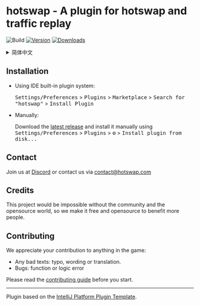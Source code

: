 # hotswap - A plugin for hotswap and traffic replay 

![Build](https://github.com/GGGGGHT/hotswap/workflows/Build/badge.svg)
[![Version](https://img.shields.io/jetbrains/plugin/v/PLUGIN_ID.svg)](https://plugins.jetbrains.com/plugin/PLUGIN_ID)
[![Downloads](https://img.shields.io/jetbrains/plugin/d/PLUGIN_ID.svg)](https://plugins.jetbrains.com/plugin/PLUGIN_ID)


<details>
  <summary>简体中文</summary>
  
# hotswap是什么
hotswap是一个免费,开源的Intellij Idea插件.通过这个插件可以实现热部署,流量重放的功能 

## 如何安装 
- 使用idea内置的插件系统:
<kbd>Settings/Preferences</kbd> > <kbd>Plugins</kbd> > <kbd>Marketplace</kbd> > <kbd>Search for "hotswap"</kbd> >
<kbd>Install Plugin</kbd>
- 采用手动安装的方式:
  下载 [最新版本](https://github.com/GGGGGHT/hotswap/releases/latest) 并且手动安装 <kbd>Settings/Preferences</kbd> > <kbd>Plugins</kbd> > <kbd>⚙️</kbd> > <kbd>Install plugin from disk...</kbd>

## 联系我们

您可以通过email联系: [contact@hotswap.com](mailto:wz9712203617@gmail.com)

## 加入开发者QQ群

您可以通过点击该 [地址](https://jq.qq.com/?_wv=1027&k=FTfrpC0b) 来加入我们的开发者QQ群

## 致谢

没有社区和开源世界的帮助，这个项目不可能存在. 我们唯一能做的就是让它免费开源，从而使更多人受益.

## Contributing

我们感谢您作出的任何贡献：

- 任何文字错误: typo、用词或者翻译不当
- Bugs: 任何功能或逻辑上的问题


详情请阅读[贡献者指南]()
</details>


## Installation

- Using IDE built-in plugin system:
  
  <kbd>Settings/Preferences</kbd> > <kbd>Plugins</kbd> > <kbd>Marketplace</kbd> > <kbd>Search for "hotswap"</kbd> >
  <kbd>Install Plugin</kbd>
  
- Manually:

  Download the [latest release](https://github.com/GGGGGHT/hotswap/releases/latest) and install it manually using
  <kbd>Settings/Preferences</kbd> > <kbd>Plugins</kbd> > <kbd>⚙️</kbd> > <kbd>Install plugin from disk...</kbd>


## Contact

Join us at [Discord](https://jq.qq.com/?_wv=1027&k=FTfrpC0b) or contact us via [contact@hotswap.com](mailto:wz9712203617@gmail.com)

## Credits

This project would be impossible without the community and the opensource world, so we make it free and opensource to benefit more people.


## Contributing

We appreciate your contribution to anything in the game:

- Any bad texts: typo, wording or translation.
- Bugs: function or logic error

Please read the [contributing guide]() before you start.

---
Plugin based on the [IntelliJ Platform Plugin Template][template].

[template]: https://github.com/JetBrains/intellij-platform-plugin-template
